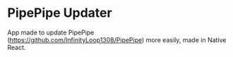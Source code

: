 # PipePipe Updater

App made to update PipePipe (https://github.com/InfinityLoop1308/PipePipe) more easily, made in Native React.

